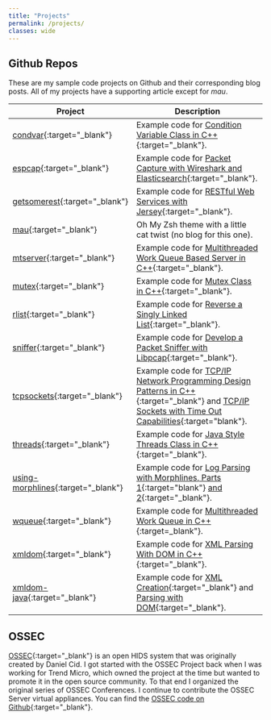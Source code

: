 ```yaml
---
title: "Projects"
permalink: /projects/
classes: wide
---
```

## Github Repos

These are my sample code projects on Github and their corresponding blog posts.  All of my projects have a supporting article except for *mau*.

| Project              | Description                 |
| -------------------- | --------------------------- |
| [condvar](https://github.com/vichargrave/condvar){:target="_blank"} | Example code for [Condition Variable Class in C++](/programming/condition-variable-class-in-cpp/){:target="_blank"}.
| [espcap](https://github.com/vichargrave/espcap){:target="_blank"} | Example code for [Packet Capture with Wireshark and Elasticsearch](/programming/packet-capture-with-wireshark-and-elasticsearch/){:target="_blank"}.
| [getsomerest](https://github.com/vichargrave/getsomerest){:target="_blank"} | Example code for [RESTful Web Services with Jersey](/tutorials/restful-webservices-with-jersey/){:target="_blank"}.
| [mau](https://github.com/vichargrave/mau){:target="_blank"} | Oh My Zsh theme with a little cat twist (no blog for this one). 
| [mtserver](https://github.com/vichargrave/mtserver){:target="_blank"} | Example code for [Multithreaded Work Queue Based Server in C++](/programming/multithreaded-work-queue-based-server-in-cpp){:target="_blank"}.
| [mutex](https://github.com/vichargrave/mutex){:target="_blank"} | Example code for [Mutex Class in C++](/programming/mutex-class-in-cpp/){:target="_blank"}.
| [rlist](https://github.com/vichargrave/rlist){:target="_blank"} | Example code for [Reverse a Singly Linked List](/programming/reversing-a-singly-linked-list/){:target="_blank"}.
| [sniffer](https://github.com/vichargrave/sniffer){:target="_blank"} |  Example code for [Develop a Packet Sniffer with Libpcap](/programming/develop-a-packet-sniffer-with-libpcap/){:target="_blank"}.
| [tcpsockets](https://github.com/vichargrave/tcpsockets){:target="_blank"} | Example code for [TCP/IP Network Programming Design Patterns in C++](/programming/tcp-ip-network-programming-design-patterns-in-cpp/){:target="_blank"} and [TCP/IP Sockets with Time Out Capabilities](/programming/tcp-ip-sockets-with-time-out-capabilties/){:target="blank"}.
| [threads](https://github.com/vichargrave/threads){:target="_blank"} | Example code for [Java Style Threads Class in C++](/programming/java-style-thread-class-in-cpp/){:target="_blank"}.
| [using-morphlines](https://github.com/vichargrave/using-morphlines){:target="_blank"} | Example code for [Log Parsing with Morphlines, Parts 1](/programming/log-parsing-with-morphlines-1/){:target="blank"} [and 2](/programming/log-parsing-with-morphlines-2/){:target="_blank"}. 
| [wqueue](https://github.com/vichargrave/wqueue){:target="_blank"} | Example code for [Multithreaded Work Queue in C++](/programming/multithreaded-work-queue-in-cpp/){:target=_blank"}.
| [xmldom](https://github.com/vichargrave/xmldom){:target="_blank"} | Example code for [XML Parsing With DOM in C++](/programming/xml-parsing-with-dom-in-cpp/){:target="_blank"}.
| [xmldom-java](https://github.com/vichargrave/xmldom-java){:target="_blank"} | Example code for [XML Creation](/programming/xml-creation-with-dom-in-java/){:target="_blank"} and [Parsing with DOM](/programming/xml-parsing-with-dom-in-java/){:target="_blank"}. 

## OSSEC

[OSSEC](https://www.ossec.net){:target="_blank"} is an open HIDS system that was originally created by Daniel Cid. I got started with the OSSEC Project back when I was working for Trend Micro, which owned the project at the time but wanted to promote it in the open source community. To that end I organized the original series of OSSEC Conferences.  I continue to contribute the OSSEC Server virtual appliances. You can find the [OSSEC code on Github](https://github.com/ossec/ossec-hids){:target="_blank"}.
